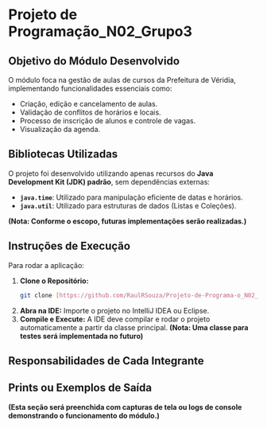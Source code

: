 # Projeto de Programação_N02_Grupo3

## Objetivo do Módulo Desenvolvido

O módulo foca na gestão de aulas de cursos da Prefeitura de Véridia, implementando funcionalidades essenciais como:
* Criação, edição e cancelamento de aulas.
* Validação de conflitos de horários e locais.
* Processo de inscrição de alunos e controle de vagas.
* Visualização da agenda.

## Bibliotecas Utilizadas

O projeto foi desenvolvido utilizando apenas recursos do **Java Development Kit (JDK) padrão**, sem dependências externas:
* **`java.time`**: Utilizado para manipulação eficiente de datas e horários.
* **`java.util`**: Utilizado para estruturas de dados (Listas e Coleções).

**(Nota: Conforme o escopo, futuras implementações serão realizadas.)**

## Instruções de Execução

Para rodar a aplicação:

1.  **Clone o Repositório:**
    ```bash
    git clone [https://github.com/RaulRSouza/Projeto-de-Programa-o_N02_Grupo3.git](https://github.com/RaulRSouza/Projeto-de-Programa-o_N02_Grupo3.git)
    ```
2.  **Abra na IDE:** Importe o projeto no IntelliJ IDEA ou Eclipse.
3.  **Compile e Execute:** A IDE deve compilar e rodar o projeto automaticamente a partir da classe principal.
    **(Nota: Uma classe para testes será implementada no futuro)**



## Responsabilidades de Cada Integrante



## Prints ou Exemplos de Saída

**(Esta seção será preenchida com capturas de tela ou logs de console demonstrando o funcionamento do módulo.)**
